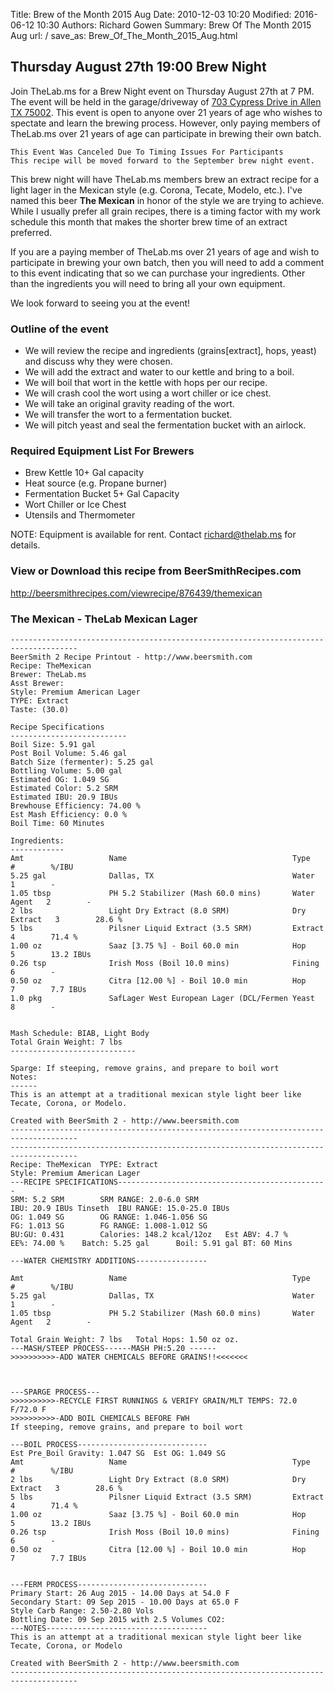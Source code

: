 Title: Brew of the Month 2015 Aug
Date: 2010-12-03 10:20
Modified: 2016-06-12 10:30
Authors: Richard Gowen
Summary: Brew Of The Month 2015 Aug
url: /
save_as: Brew_Of_The_Month_2015_Aug.html

Thursday August 27th 19:00 Brew Night
-------------------------------------

Join TheLab.ms for a Brew Night event on Thursday August 27th at 7 PM.
The event will be held in the garage/driveway of [703 Cypress Drive in
Allen TX 75002](https://goo.gl/maps/l7MTr). This event is open to anyone
over 21 years of age who wishes to spectate and learn the brewing
process. However, only paying members of TheLab.ms over 21 years of age
can participate in brewing their own batch.

    This Event Was Canceled Due To Timing Issues For Participants
    This recipe will be moved forward to the September brew night event.

This brew night will have TheLab.ms members brew an extract recipe for a
light lager in the Mexican style (e.g. Corona, Tecate, Modelo, etc.).
I've named this beer **The Mexican** in honor of the style we are trying
to achieve. While I usually prefer all grain recipes, there is a timing
factor with my work schedule this month that makes the shorter brew time
of an extract preferred.

If you are a paying member of TheLab.ms over 21 years of age and wish to
participate in brewing your own batch, then you will need to add a
comment to this event indicating that so we can purchase your
ingredients. Other than the ingredients you will need to bring all your
own equipment.

We look forward to seeing you at the event!

### Outline of the event

-   We will review the recipe and ingredients (grains[extract], hops,
    yeast) and discuss why they were chosen.
-   We will add the extract and water to our kettle and bring to a boil.
-   We will boil that wort in the kettle with hops per our recipe.
-   We will crash cool the wort using a wort chiller or ice chest.
-   We will take an original gravity reading of the wort.
-   We will transfer the wort to a fermentation bucket.
-   We will pitch yeast and seal the fermentation bucket with an
    airlock.

### Required Equipment List For Brewers

-   Brew Kettle 10+ Gal capacity
-   Heat source (e.g. Propane burner)
-   Fermentation Bucket 5+ Gal Capacity
-   Wort Chiller or Ice Chest
-   Utensils and Thermometer

NOTE: Equipment is available for rent. Contact
[richard@thelab.ms](mailto://richard@thelab.ms) for details.

### View or Download this recipe from BeerSmithRecipes.com

[<http://beersmithrecipes.com/viewrecipe/876439/themexican>](http://beersmithrecipes.com/viewrecipe/876439/themexican)

### The Mexican - TheLab Mexican Lager

    -------------------------------------------------------------------------------------
    BeerSmith 2 Recipe Printout - http://www.beersmith.com
    Recipe: TheMexican
    Brewer: TheLab.ms
    Asst Brewer: 
    Style: Premium American Lager
    TYPE: Extract
    Taste: (30.0) 

    Recipe Specifications
    --------------------------
    Boil Size: 5.91 gal
    Post Boil Volume: 5.46 gal
    Batch Size (fermenter): 5.25 gal   
    Bottling Volume: 5.00 gal
    Estimated OG: 1.049 SG
    Estimated Color: 5.2 SRM
    Estimated IBU: 20.9 IBUs
    Brewhouse Efficiency: 74.00 %
    Est Mash Efficiency: 0.0 %
    Boil Time: 60 Minutes

    Ingredients:
    ------------
    Amt                   Name                                     Type          #        %/IBU         
    5.25 gal              Dallas, TX                               Water         1        -             
    1.05 tbsp             PH 5.2 Stabilizer (Mash 60.0 mins)       Water Agent   2        -             
    2 lbs                 Light Dry Extract (8.0 SRM)              Dry Extract   3        28.6 %        
    5 lbs                 Pilsner Liquid Extract (3.5 SRM)         Extract       4        71.4 %        
    1.00 oz               Saaz [3.75 %] - Boil 60.0 min            Hop           5        13.2 IBUs     
    0.26 tsp              Irish Moss (Boil 10.0 mins)              Fining        6        -             
    0.50 oz               Citra [12.00 %] - Boil 10.0 min          Hop           7        7.7 IBUs      
    1.0 pkg               SafLager West European Lager (DCL/Fermen Yeast         8        -             


    Mash Schedule: BIAB, Light Body
    Total Grain Weight: 7 lbs
    ----------------------------

    Sparge: If steeping, remove grains, and prepare to boil wort
    Notes:
    ------
    This is an attempt at a traditional mexican style light beer like Tecate, Corona, or Modelo.

    Created with BeerSmith 2 - http://www.beersmith.com
    -------------------------------------------------------------------------------------
    -------------------------------------------------------------------------------------
    Recipe: TheMexican  TYPE: Extract
    Style: Premium American Lager
    ---RECIPE SPECIFICATIONS-----------------------------------------------
    SRM: 5.2 SRM        SRM RANGE: 2.0-6.0 SRM
    IBU: 20.9 IBUs Tinseth  IBU RANGE: 15.0-25.0 IBUs
    OG: 1.049 SG        OG RANGE: 1.046-1.056 SG
    FG: 1.013 SG        FG RANGE: 1.008-1.012 SG
    BU:GU: 0.431        Calories: 148.2 kcal/12oz   Est ABV: 4.7 %      
    EE%: 74.00 %    Batch: 5.25 gal      Boil: 5.91 gal BT: 60 Mins

    ---WATER CHEMISTRY ADDITIONS----------------

    Amt                   Name                                     Type          #        %/IBU         
    5.25 gal              Dallas, TX                               Water         1        -             
    1.05 tbsp             PH 5.2 Stabilizer (Mash 60.0 mins)       Water Agent   2        -             

    Total Grain Weight: 7 lbs   Total Hops: 1.50 oz oz.
    ---MASH/STEEP PROCESS------MASH PH:5.20 ------
    >>>>>>>>>>-ADD WATER CHEMICALS BEFORE GRAINS!!<<<<<<<



    ---SPARGE PROCESS---
    >>>>>>>>>>-RECYCLE FIRST RUNNINGS & VERIFY GRAIN/MLT TEMPS: 72.0 F/72.0 F
    >>>>>>>>>>-ADD BOIL CHEMICALS BEFORE FWH
    If steeping, remove grains, and prepare to boil wort

    ---BOIL PROCESS-----------------------------
    Est Pre_Boil Gravity: 1.047 SG  Est OG: 1.049 SG
    Amt                   Name                                     Type          #        %/IBU         
    2 lbs                 Light Dry Extract (8.0 SRM)              Dry Extract   3        28.6 %        
    5 lbs                 Pilsner Liquid Extract (3.5 SRM)         Extract       4        71.4 %        
    1.00 oz               Saaz [3.75 %] - Boil 60.0 min            Hop           5        13.2 IBUs     
    0.26 tsp              Irish Moss (Boil 10.0 mins)              Fining        6        -             
    0.50 oz               Citra [12.00 %] - Boil 10.0 min          Hop           7        7.7 IBUs      


    ---FERM PROCESS-----------------------------
    Primary Start: 26 Aug 2015 - 14.00 Days at 54.0 F
    Secondary Start: 09 Sep 2015 - 10.00 Days at 65.0 F
    Style Carb Range: 2.50-2.80 Vols
    Bottling Date: 09 Sep 2015 with 2.5 Volumes CO2: 
    ---NOTES------------------------------------
    This is an attempt at a traditional mexican style light beer like Tecate, Corona, or Modelo

    Created with BeerSmith 2 - http://www.beersmith.com
    -------------------------------------------------------------------------------------
